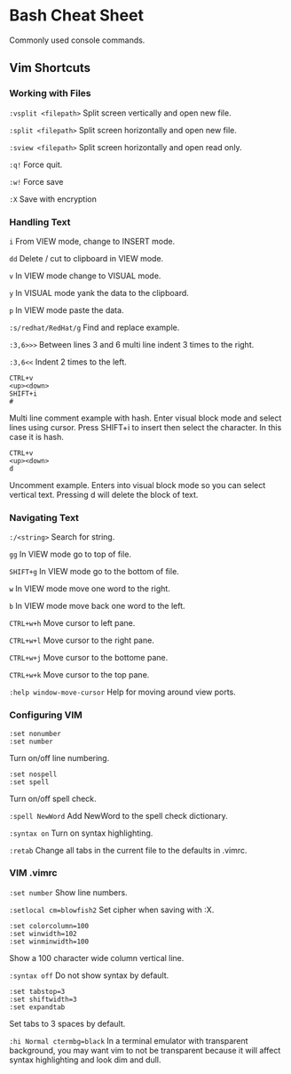 # Bash Cheat Sheet
Commonly used console commands.

## Vim Shortcuts
### Working with Files
```:vsplit <filepath>```
Split screen vertically and open new file.

```:split <filepath>```
Split screen horizontally and open new file.

```:sview <filepath>```
Split screen horizontally and open read only.

```:q!```
Force quit.

```:w!```
Force save

```:X```
Save with encryption

### Handling Text
```i```
From VIEW mode, change to INSERT mode.

```dd```
Delete / cut to clipboard in VIEW mode.

```v```
In VIEW mode change to VISUAL mode.

```y```
In VISUAL mode yank the data to the clipboard.

```p```
In VIEW mode paste the data.

```:s/redhat/RedHat/g```
Find and replace example.

```:3,6>>>```
Between lines 3 and 6 multi line indent 3 times to the right.

```:3,6<<```
Indent 2 times to the left.

```
CTRL+v
<up><down>
SHIFT+i
#
```
Multi line comment example with hash. Enter visual block mode and select lines using cursor.
Press SHIFT+i to insert then select the character. In this case it is hash.

```
CTRL+v
<up><down>
d
```
Uncomment example. Enters into visual block mode so you can select vertical text.
Pressing d will delete the block of text.

### Navigating Text
```:/<string>```
Search for string.

```gg```
In VIEW mode go to top of file.

```SHIFT+g```
In VIEW mode go to the bottom of file.

```w```
In VIEW mode move one word to the right.

```b```
In VIEW mode move back one word to the left.

```CTRL+w+h```
Move cursor to left pane.

```CTRL+w+l```
Move cursor to the right pane.

```CTRL+w+j```
Move cursor to the bottome pane.

```CTRL+w+k```
Move cursor to the top pane.

```:help window-move-cursor```
Help for moving around view ports.

### Configuring VIM
```
:set nonumber
:set number
```
Turn on/off line numbering.

```
:set nospell
:set spell
```
Turn on/off spell check.

```:spell NewWord```
Add NewWord to the spell check dictionary.

```:syntax on```
Turn on syntax highlighting.

```:retab```
Change all tabs in the current file to the defaults in .vimrc.

### VIM .vimrc
```:set number```
Show line numbers.

```:setlocal cm=blowfish2```
Set cipher when saving with :X.

```
:set colorcolumn=100
:set winwidth=102
:set winminwidth=100
```
Show a 100 character wide column vertical line.

```:syntax off```
Do not show syntax by default.

```
:set tabstop=3
:set shiftwidth=3
:set expandtab
```
Set tabs to 3 spaces by default.

```:hi Normal ctermbg=black```
In a terminal emulator with transparent background, you may want vim to not be transparent because it will affect syntax highlighting and look dim and dull.
